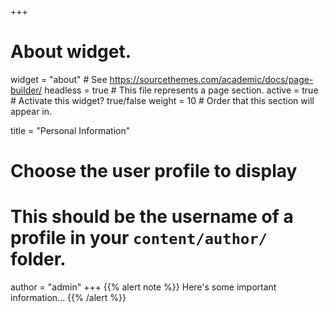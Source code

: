 +++
# About widget.
widget = "about"  # See https://sourcethemes.com/academic/docs/page-builder/
headless = true  # This file represents a page section.
active = true  # Activate this widget? true/false
weight = 10  # Order that this section will appear in.

title = "Personal Information"

# Choose the user profile to display
# This should be the username of a profile in your `content/author/` folder.
author = "admin"
+++
{{% alert note %}}
Here's some important information...
{{% /alert %}}
